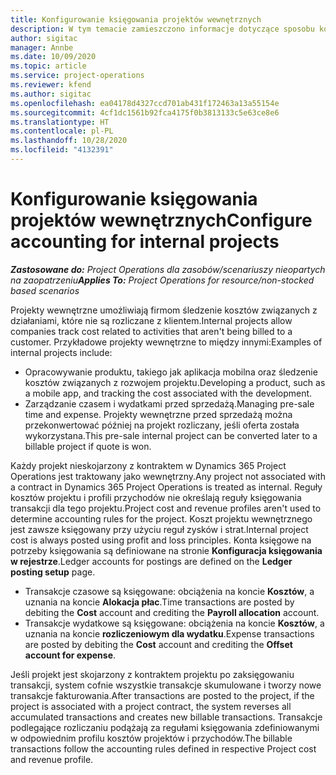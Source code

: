```yaml
---
title: Konfigurowanie księgowania projektów wewnętrznych
description: W tym temacie zamieszczono informacje dotyczące sposobu konfigurowania zasad księgowania w odniesieniu do projektów wewnętrznych w Project Operations.
author: sigitac
manager: Annbe
ms.date: 10/09/2020
ms.topic: article
ms.service: project-operations
ms.reviewer: kfend
ms.author: sigitac
ms.openlocfilehash: ea04178d4327ccd701ab431f172463a13a55154e
ms.sourcegitcommit: 4cf1dc1561b92fca4175f0b3813133c5e63ce8e6
ms.translationtype: HT
ms.contentlocale: pl-PL
ms.lasthandoff: 10/28/2020
ms.locfileid: "4132391"
---
```

# <a name="configure-accounting-for-internal-projects"></a><span data-ttu-id="8d1ec-103">Konfigurowanie księgowania projektów wewnętrznych</span><span class="sxs-lookup"><span data-stu-id="8d1ec-103">Configure accounting for internal projects</span></span>

<span data-ttu-id="8d1ec-104">_**Zastosowane do:** Project Operations dla zasobów/scenariuszy nieopartych na zaopatrzeniu_</span><span class="sxs-lookup"><span data-stu-id="8d1ec-104">_**Applies To:** Project Operations for resource/non-stocked based scenarios_</span></span>

<span data-ttu-id="8d1ec-105">Projekty wewnętrzne umożliwiają firmom śledzenie kosztów związanych z działaniami, które nie są rozliczane z klientem.</span><span class="sxs-lookup"><span data-stu-id="8d1ec-105">Internal projects allow companies track cost related to activities that aren't being billed to a customer.</span></span> <span data-ttu-id="8d1ec-106">Przykładowe projekty wewnętrzne to między innymi:</span><span class="sxs-lookup"><span data-stu-id="8d1ec-106">Examples of internal projects include:</span></span>

- <span data-ttu-id="8d1ec-107">Opracowywanie produktu, takiego jak aplikacja mobilna oraz śledzenie kosztów związanych z rozwojem projektu.</span><span class="sxs-lookup"><span data-stu-id="8d1ec-107">Developing a product, such as a mobile app, and tracking the cost associated with the development.</span></span>
- <span data-ttu-id="8d1ec-108">Zarządzanie czasem i wydatkami przed sprzedażą.</span><span class="sxs-lookup"><span data-stu-id="8d1ec-108">Managing pre-sale time and expense.</span></span> <span data-ttu-id="8d1ec-109">Projekty wewnętrzne przed sprzedażą można przekonwertować później na projekt rozliczany, jeśli oferta została wykorzystana.</span><span class="sxs-lookup"><span data-stu-id="8d1ec-109">This pre-sale internal project can be converted later to a billable project if quote is won.</span></span>

<span data-ttu-id="8d1ec-110">Każdy projekt nieskojarzony z kontraktem w Dynamics 365 Project Operations jest traktowany jako wewnętrzny.</span><span class="sxs-lookup"><span data-stu-id="8d1ec-110">Any project not associated with a contract in Dynamics 365 Project Operations is treated as internal.</span></span> <span data-ttu-id="8d1ec-111">Reguły kosztów projektu i profili przychodów nie określają reguły księgowania transakcji dla tego projektu.</span><span class="sxs-lookup"><span data-stu-id="8d1ec-111">Project cost and revenue profiles aren't used to determine accounting rules for the project.</span></span> <span data-ttu-id="8d1ec-112">Koszt projektu wewnętrznego jest zawsze księgowany przy użyciu reguł zysków i strat.</span><span class="sxs-lookup"><span data-stu-id="8d1ec-112">Internal project cost is always posted using profit and loss principles.</span></span> <span data-ttu-id="8d1ec-113">Konta księgowe na potrzeby księgowania są definiowane na stronie **Konfiguracja księgowania w rejestrze**.</span><span class="sxs-lookup"><span data-stu-id="8d1ec-113">Ledger accounts for postings are defined on the **Ledger posting setup** page.</span></span>

- <span data-ttu-id="8d1ec-114">Transakcje czasowe są księgowane: obciążenia na koncie **Kosztów**, a uznania na koncie **Alokacja płac**.</span><span class="sxs-lookup"><span data-stu-id="8d1ec-114">Time transactions are posted by debiting the **Cost** account and crediting the **Payroll allocation** account.</span></span>
- <span data-ttu-id="8d1ec-115">Transakcje wydatkowe są księgowane: obciążenia na koncie **Kosztów**, a uznania na koncie **rozliczeniowym dla wydatku**.</span><span class="sxs-lookup"><span data-stu-id="8d1ec-115">Expense transactions are posted by debiting the **Cost** account and crediting the **Offset account for expense**.</span></span>

<span data-ttu-id="8d1ec-116">Jeśli projekt jest skojarzony z kontraktem projektu po zaksięgowaniu transakcji, system cofnie wszystkie transakcje skumulowane i tworzy nowe transakcje fakturowania.</span><span class="sxs-lookup"><span data-stu-id="8d1ec-116">After transactions are posted to the project, if the project is associated with a project contract, the system reverses all accumulated transactions and creates new billable transactions.</span></span> <span data-ttu-id="8d1ec-117">Transakcje podlegające rozliczaniu podążają za regułami księgowania zdefiniowanymi w odpowiednim profilu kosztów projektów i przychodów.</span><span class="sxs-lookup"><span data-stu-id="8d1ec-117">The billable transactions follow the accounting rules defined in respective Project cost and revenue profile.</span></span>


